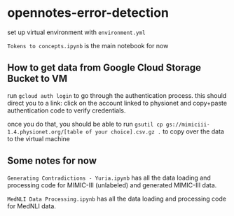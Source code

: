 # opennotes-error-detection

set up virtual environment with `environment.yml`

`Tokens to concepts.ipynb` is the main notebook for now


## How to get data from Google Cloud Storage Bucket to VM

run `gcloud auth login` to go through the authentication process. this should direct you to a link: click on the account linked to physionet and copy+paste authentication code to verify credentials.

once you do that, you should be able to run `gsutil cp gs://mimiciii-1.4.physionet.org/[table of your choice].csv.gz .` to copy over the data to the virtual machine

## Some notes for now

`Generating Contradictions - Yuria.ipynb` has all the data loading and processing code for MIMIC-III (unlabeled) and generated MIMIC-III data. 

`MedNLI Data Processing.ipynb` has all the data loading and processing code for MedNLI data. 


